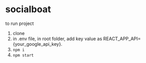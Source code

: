 # socialboat

to run project

1. clone
2. in .env file, in root folder, add key value as REACT_APP_API={your_google_api_key}.
3. <code>npm i</code>
4. <code>npm start</code>
